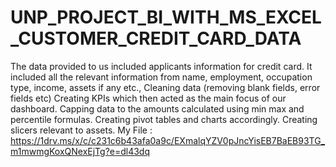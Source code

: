 # UNP_PROJECT_BI_WITH_MS_EXCEL_CUSTOMER_CREDIT_CARD_DATA
The data provided to us included applicants information for credit card. It included all the relevant information from name, employment, occupation type, income, assets if any etc.,
Cleaning data (removing blank fields, error fields etc)
Creating KPIs which then acted as the main focus of our dashboard.
Capping data to the amounts calculated using min max and percentile formulas.
Creating pivot tables and charts accordingly. 
Creating slicers relevant to assets.
My File : https://1drv.ms/x/c/c231c6b43afa0a9c/EXmalqYZV0pJncYisEB7BaEB93TG_m1mwmgKoxQNexEjTg?e=dl43dq
